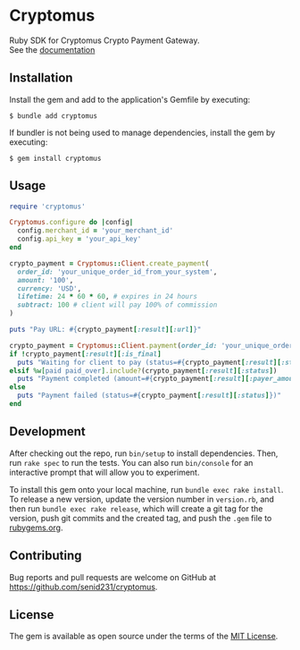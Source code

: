 # Cryptomus

Ruby SDK for Cryptomus Crypto Payment Gateway.  
See the [documentation](https://doc.cryptomus.com)

## Installation

Install the gem and add to the application's Gemfile by executing:

    $ bundle add cryptomus

If bundler is not being used to manage dependencies, install the gem by executing:

    $ gem install cryptomus

## Usage

```ruby
require 'cryptomus'

Cryptomus.configure do |config|
  config.merchant_id = 'your_merchant_id'
  config.api_key = 'your_api_key'
end

crypto_payment = Cryptomus::Client.create_payment(
  order_id: 'your_unique_order_id_from_your_system',
  amount: '100',
  currency: 'USD',
  lifetime: 24 * 60 * 60, # expires in 24 hours
  subtract: 100 # client will pay 100% of commission
)

puts "Pay URL: #{crypto_payment[:result][:url]}"
```

```ruby
crypto_payment = Cryptomus::Client.payment(order_id: 'your_unique_order_id_from_your_system')
if !crypto_payment[:result][:is_final]
  puts "Waiting for client to pay (status=#{crypto_payment[:result][:status]})"
elsif %w[paid paid_over].include?(crypto_payment[:result][:status])
  puts "Payment completed (amount=#{crypto_payment[:result][:payer_amount]}, status=#{crypto_payment[:result][:status]})"
else
  puts "Payment failed (status=#{crypto_payment[:result][:status]})"
end
```

## Development

After checking out the repo, run `bin/setup` to install dependencies. Then, run `rake spec` to run the tests.
You can also run `bin/console` for an interactive prompt that will allow you to experiment.

To install this gem onto your local machine, run `bundle exec rake install`.
To release a new version, update the version number in `version.rb`,
and then run `bundle exec rake release`, which will create a git tag for the version,
push git commits and the created tag, and push the `.gem` file to [rubygems.org](https://rubygems.org).

## Contributing

Bug reports and pull requests are welcome on GitHub at https://github.com/senid231/cryptomus.

## License

The gem is available as open source under the terms of the [MIT License](https://opensource.org/licenses/MIT).
